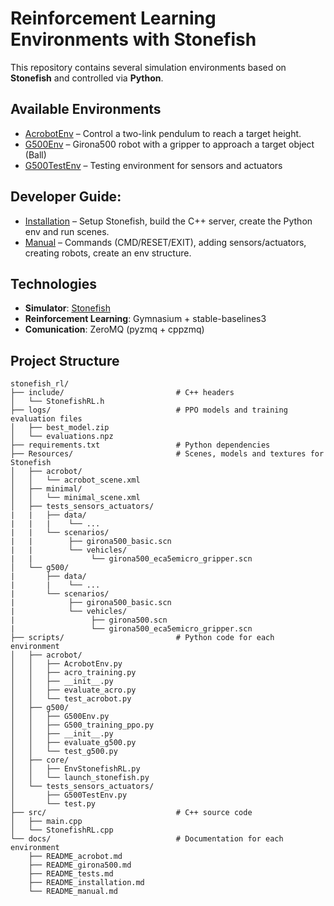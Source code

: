 # Reinforcement Learning Environments with Stonefish

This repository contains several simulation environments based on **Stonefish** and controlled via **Python**.

## Available Environments
- [AcrobotEnv](./docs/README_acrobot.md) – Control a two-link pendulum to reach a target height.
- [G500Env](./docs/README_girona500.md) – Girona500 robot with a gripper to approach a target object (Ball)
- [G500TestEnv](./docs/README_tests.md) – Testing environment for sensors and actuators

## Developer Guide:  
- [Installation](./docs/README_installation.md) – Setup Stonefish, build the C++ server, create the Python env and run scenes.
- [Manual](./docs/README_manual.md) – Commands (CMD/RESET/EXIT), adding sensors/actuators, creating robots, create an env structure.

## Technologies
- **Simulator**: [Stonefish](https://github.com/patrykcieslak/stonefish)
- **Reinforcement Learning**: Gymnasium + stable-baselines3
- **Comunication**: ZeroMQ (pyzmq + cppzmq)

## Project Structure   

```
stonefish_rl/
├── include/                         # C++ headers
│   └── StonefishRL.h
├── logs/                            # PPO models and training evaluation files
│   ├── best_model.zip
│   └── evaluations.npz
├── requirements.txt                 # Python dependencies
├── Resources/                       # Scenes, models and textures for Stonefish 
│   ├── acrobot/
│   │   └── acrobot_scene.xml
│   ├── minimal/
│   │   └── minimal_scene.xml
│   ├── tests_sensors_actuators/
|   |   ├── data/
|   |   |    └── ...
|   |   └── scenarios/
|   |        ├── girona500_basic.scn
|   |        └── vehicles/
|   |             └── girona500_eca5emicro_gripper.scn  
│   └── g500/
|       ├── data/
|       |    └── ...
|       └── scenarios/
|            ├── girona500_basic.scn
|            └── vehicles/
|                 ├── girona500.scn
|                 └── girona500_eca5emicro_gripper.scn  
├── scripts/                         # Python code for each environment
│   ├── acrobot/
│   │   ├── AcrobotEnv.py
│   │   ├── acro_training.py
│   │   ├── __init__.py
│   │   ├── evaluate_acro.py
│   │   └── test_acrobot.py
│   ├── g500/
│   │   ├── G500Env.py
│   │   ├── G500_training_ppo.py
│   │   ├── __init__.py
│   │   ├── evaluate_g500.py
│   │   └── test_g500.py
│   ├── core/
│   │   ├── EnvStonefishRL.py
│   │   └── launch_stonefish.py
│   └── tests_sensors_actuators/
│       ├── G500TestEnv.py
│       └── test.py
├── src/                             # C++ source code
│   ├── main.cpp
│   └── StonefishRL.cpp
└── docs/                            # Documentation for each environment
    ├── README_acrobot.md
    ├── README_girona500.md
    ├── README_tests.md
    ├── README_installation.md
    └── README_manual.md
    
